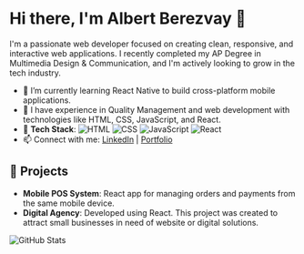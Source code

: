 # Hi there, I'm Albert Berezvay 👋

I'm a passionate web developer focused on creating clean, responsive, and interactive web applications. I recently completed my AP Degree in Multimedia Design & Communication, and I'm actively looking to grow in the tech industry.

- 🌱 I’m currently learning React Native to build cross-platform mobile applications.
- 💼 I have experience in Quality Management and web development with technologies like HTML, CSS, JavaScript, and React.
- 🔧 **Tech Stack**: ![HTML](https://img.shields.io/badge/-HTML-E34F26?logo=html5&logoColor=white) ![CSS](https://img.shields.io/badge/-CSS-1572B6?logo=css3&logoColor=white) ![JavaScript](https://img.shields.io/badge/-JavaScript-F7DF1E?logo=javascript&logoColor=black) ![React](https://img.shields.io/badge/-React-61DAFB?logo=react&logoColor=black)
- 📫 Connect with me: [LinkedIn](https://www.linkedin.com/in/albert-berezvay/) | [Portfolio](https://albertberezvay.com/)

## 🚀 Projects
- **Mobile POS System**: React app for managing orders and payments from the same mobile device.
- **Digital Agency**: Developed using React. This project was created to attract small businesses in need of website or digital solutions. 

![GitHub Stats](https://github-readme-stats.vercel.app/api?username=A-Berezvay&show_icons=true&theme=radical)
<!--
**A-Berezvay/A-Berezvay** is a ✨ _special_ ✨ repository because its `README.md` (this file) appears on your GitHub profile.

Here are some ideas to get you started:

- 🔭 I’m currently working on ...
- 🌱 I’m currently learning ...
- 👯 I’m looking to collaborate on ...
- 🤔 I’m looking for help with ...
- 💬 Ask me about ...
- 📫 How to reach me: ...
- 😄 Pronouns: ...
- ⚡ Fun fact: ...
-->
